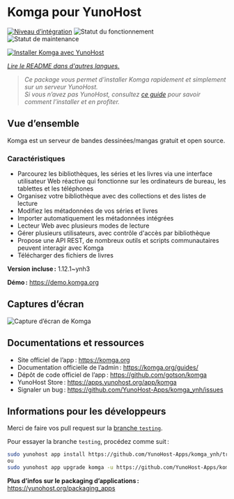 <!--
Nota bene : ce README est automatiquement généré par <https://github.com/YunoHost/apps/tree/master/tools/readme_generator>
Il NE doit PAS être modifié à la main.
-->

# Komga pour YunoHost

[![Niveau d’intégration](https://dash.yunohost.org/integration/komga.svg)](https://dash.yunohost.org/appci/app/komga) ![Statut du fonctionnement](https://ci-apps.yunohost.org/ci/badges/komga.status.svg) ![Statut de maintenance](https://ci-apps.yunohost.org/ci/badges/komga.maintain.svg)

[![Installer Komga avec YunoHost](https://install-app.yunohost.org/install-with-yunohost.svg)](https://install-app.yunohost.org/?app=komga)

*[Lire le README dans d'autres langues.](./ALL_README.md)*

> *Ce package vous permet d’installer Komga rapidement et simplement sur un serveur YunoHost.*  
> *Si vous n’avez pas YunoHost, consultez [ce guide](https://yunohost.org/install) pour savoir comment l’installer et en profiter.*

## Vue d’ensemble

Komga est un serveur de bandes dessinées/mangas gratuit et open source.

### Caractéristiques

- Parcourez les bibliothèques, les séries et les livres via une interface utilisateur Web réactive qui fonctionne sur les ordinateurs de bureau, les tablettes et les téléphones
- Organisez votre bibliothèque avec des collections et des listes de lecture
- Modifiez les métadonnées de vos séries et livres
- Importer automatiquement les métadonnées intégrées
- Lecteur Web avec plusieurs modes de lecture
- Gérer plusieurs utilisateurs, avec contrôle d'accès par bibliothèque
- Propose une API REST, de nombreux outils et scripts communautaires peuvent interagir avec Komga
- Télécharger des fichiers de livres

**Version incluse :** 1.12.1~ynh3

**Démo :** <https://demo.komga.org>

## Captures d’écran

![Capture d’écran de Komga](./doc/screenshots/home.png)

## Documentations et ressources

- Site officiel de l’app : <https://komga.org>
- Documentation officielle de l’admin : <https://komga.org/guides/>
- Dépôt de code officiel de l’app : <https://github.com/gotson/komga>
- YunoHost Store : <https://apps.yunohost.org/app/komga>
- Signaler un bug : <https://github.com/YunoHost-Apps/komga_ynh/issues>

## Informations pour les développeurs

Merci de faire vos pull request sur la [branche `testing`](https://github.com/YunoHost-Apps/komga_ynh/tree/testing).

Pour essayer la branche `testing`, procédez comme suit :

```bash
sudo yunohost app install https://github.com/YunoHost-Apps/komga_ynh/tree/testing --debug
ou
sudo yunohost app upgrade komga -u https://github.com/YunoHost-Apps/komga_ynh/tree/testing --debug
```

**Plus d’infos sur le packaging d’applications :** <https://yunohost.org/packaging_apps>
